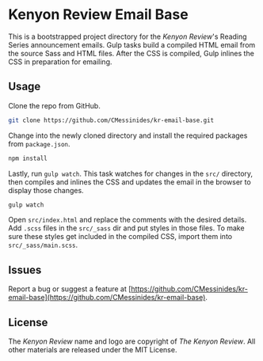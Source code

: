 # Kenyon Review Email Base
This is a bootstrapped project directory for the *Kenyon Review*'s Reading Series announcement emails. Gulp tasks build a compiled HTML email from the source Sass and HTML files. After the CSS is compiled, Gulp inlines the CSS in preparation for emailing.

## Usage
Clone the repo from GitHub.
```bash
git clone https://github.com/CMessinides/kr-email-base.git
```
Change into the newly cloned directory and install the required packages from `package.json`.
```bash
npm install
```
Lastly, run `gulp watch`. This task watches for changes in the `src/` directory, then compiles and inlines the CSS and updates the email in the browser to display those changes.
```bash
gulp watch
```
Open `src/index.html` and replace the comments with the desired details. Add `.scss` files in the `src/_sass` dir and put styles in those files. To make sure these styles get included in the compiled CSS, import them into `src/_sass/main.scss`.

## Issues
Report a bug or suggest a feature at  [https://github.com/CMessinides/kr-email-base](https://github.com/CMessinides/kr-email-base).

## License
The *Kenyon Review* name and logo are copyright of *The Kenyon Review*. All other materials are released under the MIT License.
